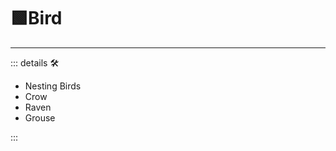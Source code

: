 # 🟩<ekos>Bird</ekos>

---

<!-- =================================================== -->
<!-- =================================================== -->
<!-- =================================================== -->
<!-- =================================================== -->
<!-- =================================================== -->
::: details 🛠

- Nesting Birds
- Crow
- Raven
- Grouse

:::
